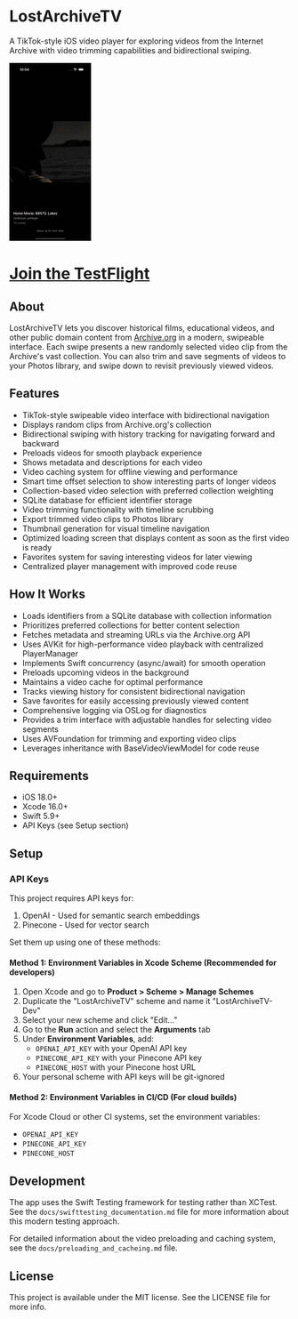 # LostArchiveTV

A TikTok-style iOS video player for exploring videos from the Internet Archive with video trimming capabilities and bidirectional swiping.

![LostArchiveTV Screenshot](lostarchivetv.gif)

# [Join the TestFlight](https://testflight.apple.com/join/5u5qyTWh)
## About

LostArchiveTV lets you discover historical films, educational videos, and other public domain content from [Archive.org](https://archive.org) in a modern, swipeable interface. Each swipe presents a new randomly selected video clip from the Archive's vast collection. You can also trim and save segments of videos to your Photos library, and swipe down to revisit previously viewed videos.

## Features

- TikTok-style swipeable video interface with bidirectional navigation
- Displays random clips from Archive.org's collection
- Bidirectional swiping with history tracking for navigating forward and backward
- Preloads videos for smooth playback experience
- Shows metadata and descriptions for each video
- Video caching system for offline viewing and performance
- Smart time offset selection to show interesting parts of longer videos
- Collection-based video selection with preferred collection weighting
- SQLite database for efficient identifier storage
- Video trimming functionality with timeline scrubbing
- Export trimmed video clips to Photos library
- Thumbnail generation for visual timeline navigation
- Optimized loading screen that displays content as soon as the first video is ready
- Favorites system for saving interesting videos for later viewing
- Centralized player management with improved code reuse

## How It Works

- Loads identifiers from a SQLite database with collection information
- Prioritizes preferred collections for better content selection
- Fetches metadata and streaming URLs via the Archive.org API
- Uses AVKit for high-performance video playback with centralized PlayerManager
- Implements Swift concurrency (async/await) for smooth operation
- Preloads upcoming videos in the background
- Maintains a video cache for optimal performance
- Tracks viewing history for consistent bidirectional navigation
- Save favorites for easily accessing previously viewed content
- Comprehensive logging via OSLog for diagnostics
- Provides a trim interface with adjustable handles for selecting video segments
- Uses AVFoundation for trimming and exporting video clips
- Leverages inheritance with BaseVideoViewModel for code reuse

## Requirements

- iOS 18.0+
- Xcode 16.0+
- Swift 5.9+
- API Keys (see Setup section)

## Setup

### API Keys

This project requires API keys for:
1. OpenAI - Used for semantic search embeddings
2. Pinecone - Used for vector search

Set them up using one of these methods:

#### Method 1: Environment Variables in Xcode Scheme (Recommended for developers)

1. Open Xcode and go to **Product > Scheme > Manage Schemes**
2. Duplicate the "LostArchiveTV" scheme and name it "LostArchiveTV-Dev" 
3. Select your new scheme and click "Edit..."
4. Go to the **Run** action and select the **Arguments** tab
5. Under **Environment Variables**, add:
   - `OPENAI_API_KEY` with your OpenAI API key
   - `PINECONE_API_KEY` with your Pinecone API key
   - `PINECONE_HOST` with your Pinecone host URL
6. Your personal scheme with API keys will be git-ignored

#### Method 2: Environment Variables in CI/CD (For cloud builds)

For Xcode Cloud or other CI systems, set the environment variables:
- `OPENAI_API_KEY`
- `PINECONE_API_KEY`
- `PINECONE_HOST`

## Development

The app uses the Swift Testing framework for testing rather than XCTest. See the `docs/swifttesting_documentation.md` file for more information about this modern testing approach.

For detailed information about the video preloading and caching system, see the `docs/preloading_and_cacheing.md` file.

## License

This project is available under the MIT license. See the LICENSE file for more info.